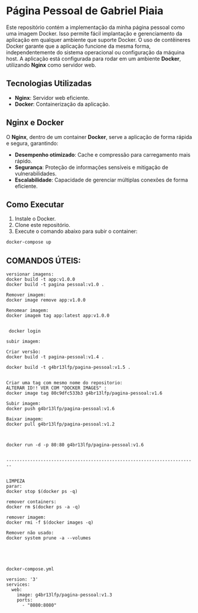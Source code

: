 # Página Pessoal de Gabriel Piaia

Este repositório contém a implementação da minha página pessoal como uma imagem Docker. Isso permite fácil implantação e gerenciamento da aplicação em qualquer ambiente que suporte Docker. O uso de contêineres Docker garante que a aplicação funcione da mesma forma, independentemente do sistema operacional ou configuração da máquina host.
A aplicação está configurada para rodar em um ambiente **Docker**, utilizando **Nginx** como servidor web.

## Tecnologias Utilizadas
- **Nginx**: Servidor web eficiente.
- **Docker**: Containerização da aplicação.

## Nginx e Docker

O **Nginx**, dentro de um container **Docker**, serve a aplicação de forma rápida e segura, garantindo:
- **Desempenho otimizado**: Cache e compressão para carregamento mais rápido.
- **Segurança**: Proteção de informações sensíveis e mitigação de vulnerabilidades.
- **Escalabilidade**: Capacidade de gerenciar múltiplas conexões de forma eficiente.

## Como Executar

1. Instale o Docker.
2. Clone este repositório.
3. Execute o comando abaixo para subir o container:

```bash
docker-compose up
```



## COMANDOS ÚTEIS:
```
versionar imagens:
docker build -t app:v1.0.0
docker build -t pagina pessoal:v1.0 .

Remover imagem:
docker image remove app:v1.0.0

Renomear imagem:
docker imagem tag app:latest app:v1.0.0


 docker login

subir imagem:

Criar versão:
docker build -t pagina-pessoal:v1.4 .

docker build -t g4br13lfp/pagina-pessoal:v1.5 .


Criar uma tag com mesmo nome do repositorio:
ALTERAR ID!! VER COM "DOCKER IMAGES" :
docker image tag 80c9dfc533b3 g4br13lfp/pagina-pessoal:v1.6

Subir imagem:
docker push g4br13lfp/pagina-pessoal:v1.6

Baixar imagem:
docker pull g4br13lfp/pagina-pessoal:v1.2



docker run -d -p 80:80 g4br13lfp/pagina-pessoal:v1.6


------------------------------------------------------------------------


LIMPEZA
parar:
docker stop $(docker ps -q)

remover containers:
docker rm $(docker ps -a -q)

remover imagem:
docker rmi -f $(docker images -q)

Remover não usado:
docker system prune -a --volumes





docker-compose.yml

version: '3'
services:
  web:
    image: g4br13lfp/pagina-pessoal:v1.3
    ports:
      - "8080:8080"

```
